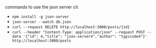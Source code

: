 commands to use the json server cli:

- `npm install -g json-server`
- `json-server --watch db.json`
- `curl --request DELETE http://localhost:3000/posts/{id}`
- `curl --header "Content-Type: application/json" --request POST --data '{"id": 4,"title": "json-server4","author": "typicode4"}' http://localhost:3000/posts`